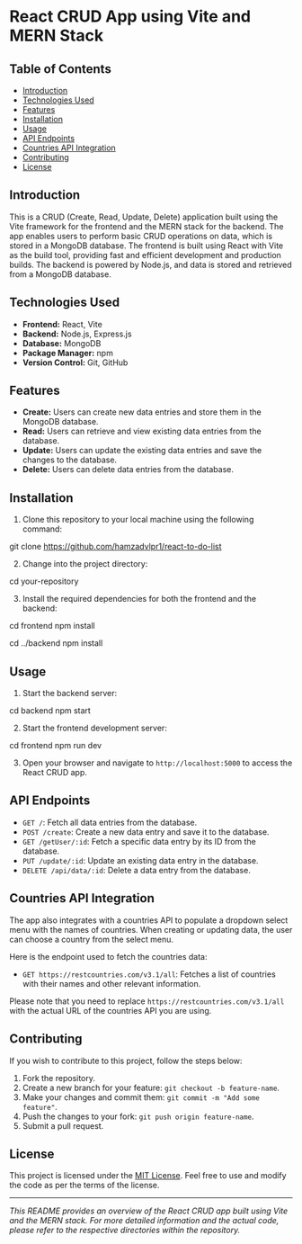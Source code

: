 # React CRUD App using Vite and MERN Stack



## Table of Contents

- [Introduction](#introduction)
- [Technologies Used](#technologies-used)
- [Features](#features)
- [Installation](#installation)
- [Usage](#usage)
- [API Endpoints](#api-endpoints)
- [Countries API Integration](#countries-api-integration)
- [Contributing](#contributing)
- [License](#license)

## Introduction

This is a CRUD (Create, Read, Update, Delete) application built using the Vite framework for the frontend and the MERN stack for the backend. The app enables users to perform basic CRUD operations on data, which is stored in a MongoDB database. The frontend is built using React with Vite as the build tool, providing fast and efficient development and production builds. The backend is powered by Node.js, and data is stored and retrieved from a MongoDB database.

## Technologies Used

- **Frontend:** React, Vite
- **Backend:** Node.js, Express.js
- **Database:** MongoDB
- **Package Manager:** npm
- **Version Control:** Git, GitHub

## Features

- **Create:** Users can create new data entries and store them in the MongoDB database.
- **Read:** Users can retrieve and view existing data entries from the database.
- **Update:** Users can update the existing data entries and save the changes to the database.
- **Delete:** Users can delete data entries from the database.

## Installation

1. Clone this repository to your local machine using the following command:



git clone https://github.com/hamzadvlpr1/react-to-do-list


2. Change into the project directory:

cd your-repository


3. Install the required dependencies for both the frontend and the backend:

cd frontend
npm install

cd ../backend
npm install


## Usage

1. Start the backend server:

cd backend
npm start


2. Start the frontend development server:


cd frontend
npm run dev



3. Open your browser and navigate to `http://localhost:5000` to access the React CRUD app.

## API Endpoints

- `GET /`: Fetch all data entries from the database.
- `POST /create`: Create a new data entry and save it to the database.
- `GET /getUser/:id`: Fetch a specific data entry by its ID from the database.
- `PUT /update/:id`: Update an existing data entry in the database.
- `DELETE /api/data/:id`: Delete a data entry from the database.

## Countries API Integration

The app also integrates with a countries API to populate a dropdown select menu with the names of countries. When creating or updating data, the user can choose a country from the select menu.

Here is the endpoint used to fetch the countries data:

- `GET https://restcountries.com/v3.1/all`: Fetches a list of countries with their names and other relevant information.

Please note that you need to replace `https://restcountries.com/v3.1/all` with the actual URL of the countries API you are using.

## Contributing

If you wish to contribute to this project, follow the steps below:

1. Fork the repository.
2. Create a new branch for your feature: `git checkout -b feature-name`.
3. Make your changes and commit them: `git commit -m "Add some feature"`.
4. Push the changes to your fork: `git push origin feature-name`.
5. Submit a pull request.

## License

This project is licensed under the [MIT License](https://opensource.org/licenses/MIT). Feel free to use and modify the code as per the terms of the license.

---

_This README provides an overview of the React CRUD app built using Vite and the MERN stack. For more detailed information and the actual code, please refer to the respective directories within the repository._
